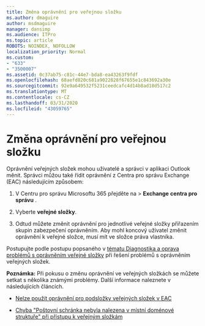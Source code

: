 ```yaml
---
title: Změna oprávnění pro veřejnou složku
ms.author: dmaguire
author: msdmaguire
manager: dansimp
ms.audience: ITPro
ms.topic: article
ROBOTS: NOINDEX, NOFOLLOW
localization_priority: Normal
ms.custom:
- "633"
- "3500007"
ms.assetid: 0c37ab75-c81c-44e7-bda8-ea43263f9fdf
ms.openlocfilehash: 68aefd820c681a9022828f67655e1c843692a30e
ms.sourcegitcommit: 92e9a649532f5231ceedcafc4d14b8ad18d517c2
ms.translationtype: MT
ms.contentlocale: cs-CZ
ms.lasthandoff: 03/31/2020
ms.locfileid: "43059765"
---
```

# <a name="changing-public-folder-permissions"></a>Změna oprávnění pro veřejnou složku

Oprávnění veřejných složek mohou uživatelé a správci v aplikaci Outlook měnit. Správci můžou také řídit oprávnění z Centra pro správu Exchange (EAC) následujícím způsobem:
  
1. V Centru pro správu Microsoftu 365 přejděte na \> **Exchange** **centra pro správu** .

2. Vyberte **veřejné složky**.

3. Odtud můžete změnit oprávnění pro jednotlivé veřejné složky přiřazením skupin zabezpečení oprávněním. Aby mohl koncový uživatel změnit oprávnění k veřejné složce, musí mít ve složce práva vlastníka.

Postupujte podle postupu popsaného v [tématu Diagnostika a oprava problémů s oprávněním veřejné složky](https://docs.microsoft.com/exchange/troubleshoot/public-folders/public-folder-permission-issues) při řešení problémů s oprávněním veřejných složek.

**Poznámka:** Při pokusu o změnu oprávnění ve veřejných složkách se můžete setkat s několika známými problémy. Další informace naleznete v následujících článcích.

- [Nelze použít oprávnění pro podsložky veřejných složek v EAC](https://docs.microsoft.com/exchange/troubleshoot/public-folders/can%E2%80%99t-apply-permissions-public-folder-subfolders)

- [Chyba "Poštovní schránka nebyla nalezena v místní doménové struktuře" při přístupu k veřejným složkám](https://docs.microsoft.com/exchange/troubleshoot/public-folders/mailbox-not-found-local-forest-public-folder)
